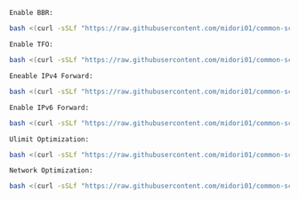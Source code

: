 `Enable BBR:`
```bash
bash <(curl -sSLf "https://raw.githubusercontent.com/midori01/common-scripts/main/network/bbr.sh")
```
`Enable TFO:`
```bash
bash <(curl -sSLf "https://raw.githubusercontent.com/midori01/common-scripts/main/network/tfo.sh")
```
`Eneable IPv4 Forward:`
```bash
bash <(curl -sSLf "https://raw.githubusercontent.com/midori01/common-scripts/main/network/ipv4_forward.sh")
```
`Enable IPv6 Forward:`
```bash
bash <(curl -sSLf "https://raw.githubusercontent.com/midori01/common-scripts/main/network/ipv6_forward.sh")
```
`Ulimit Optimization:`
```bash
bash <(curl -sSLf "https://raw.githubusercontent.com/midori01/common-scripts/main/network/ulimit.sh")
```
`Network Optimization:`
```bash
bash <(curl -sSLf "https://raw.githubusercontent.com/midori01/common-scripts/main/network/network.sh")
```
